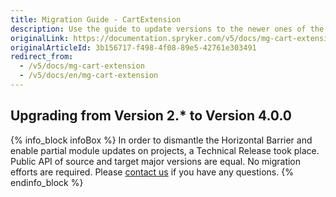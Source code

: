 ```yaml
---
title: Migration Guide - CartExtension
description: Use the guide to update versions to the newer ones of the CartExtension module.
originalLink: https://documentation.spryker.com/v5/docs/mg-cart-extension
originalArticleId: 3b156717-f498-4f08-89e5-42761e303491
redirect_from:
  - /v5/docs/mg-cart-extension
  - /v5/docs/en/mg-cart-extension
---
```


## Upgrading from Version 2.* to Version 4.0.0
{% info_block infoBox %}
In order to dismantle the Horizontal Barrier and enable partial module updates on projects, a Technical Release took place. Public API of source and target major versions are equal. No migration efforts are required. Please [contact us](https://spryker.com/en/support/) if you have any questions.
{% endinfo_block %}

